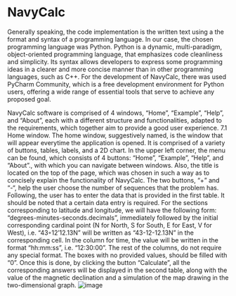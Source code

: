 # NavyCalc
Generally speaking, the code implementation is the written text using a the format and
syntax of a programming language. In our case, the chosen programming language was
Python. Python is a dynamic, multi-paradigm, object-oriented programming language,
that emphasizes code cleanliness and simplicity. Its syntax allows developers to express
some programming ideas in a clearer and more concise manner than in other
programming languages, such as C++.
For the development of NavyCalc, there was used PyCharm Community, which is a
free development environment for Python users, offering a wide range of essential tools
that serve to achieve any proposed goal.

NavyCalc software is comprised of 4 windows, “Home”, “Example”, “Help”, and
“About”, each with a different structure and functionalities, adapted to the requirements,
which together aim to provide a good user experience.
7.1 Home window. The home window, suggestively named, is the window that will
appear everytime the application is opened. It is comprised of a variety of buttons, tables,
labels, and a 2D chart. In the upper left corner, the menu can be found, which consists of
4 buttons: “Home”, “Example”, “Help”, and “About”., with which you can navigate
between windows. Also, the title is located on the top of the page, which was chosen in
such a way as to concisely explain the functionality of NavyCalc. The two buttons, “+”
and “-“, help the user choose the number of sequences that the problem has. Following,
the user has to enter the data that is provided in the first table. It should be noted that a
certain data entry is required. For the sections corresponding to latitude and longitude, we
will have the following form: “degrees-minutes-seconds.decimals”, immediately followed
by the initial corresponding cardinal point (N for North, S for South, E for East, V for
West), i.e. “43◦12’12.13N” will be written as “43-12-12.13N” in the corresponding cell.
In the column for time, the value will be written in the format “hh:mm:ss”, i.e.
“12:30:00”. The rest of the columns, do not require any special format. The boxes with no
provided values, should be filled with “0”.
Once this is done, by clicking the button “Calculate”, all the corresponding answers
will be displayed in the second table, along with the value of the magnetic declination and
a simulation of the map drawing in the two-dimensional graph.
![image](https://user-images.githubusercontent.com/121317737/226164133-1ec1b587-be2e-4afa-8592-a78fc617b97c.png)

